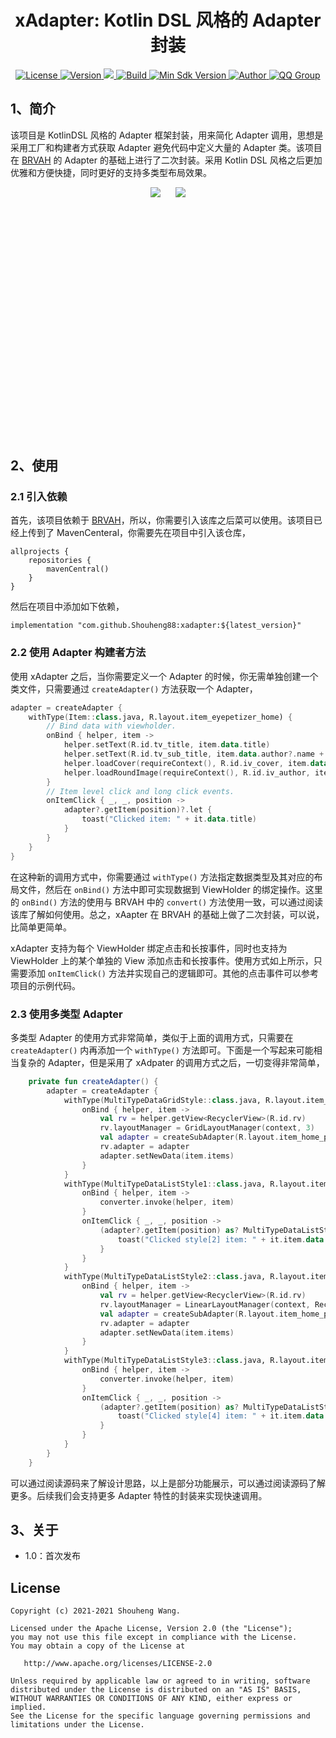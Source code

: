 <h1 align="center">xAdapter: Kotlin DSL 风格的 Adapter 封装</h1>

<p align="center">
  <a href="http://www.apache.org/licenses/LICENSE-2.0">
    <img src="https://img.shields.io/hexpm/l/plug.svg" alt="License" />
  </a>
  <a href="https://bintray.com/beta/#/easymark/Android/xadapter?tab=overview">
    <img src="https://img.shields.io/maven-metadata/v/https/s01.oss.sonatype.org/service/local/repo_groups/public/content/com/github/Shouheng88/xadapter/maven-metadata.xml.svg" alt="Version" />
  </a>
  <a href="https://www.codacy.com/gh/Shouheng88/xAdapter/dashboard?utm_source=github.com&amp;utm_medium=referral&amp;utm_content=Shouheng88/xAdapter&amp;utm_campaign=Badge_Grade">
    <img src="https://app.codacy.com/project/badge/Grade/695fe1f33d7b45f5b89767b02a2c33b0"/>
  </a>
  <a href="https://travis-ci.org/Shouheng88/xAdapter">
    <img src="https://travis-ci.org/Shouheng88/xAdapter.svg?branch=master" alt="Build"/>
  </a>
  <a href="https://developer.android.com/about/versions/android-4.2.html">
    <img src="https://img.shields.io/badge/API-21%2B-blue.svg?style=flat-square" alt="Min Sdk Version" />
  </a>
   <a href="https://github.com/Shouheng88">
    <img src="https://img.shields.io/badge/Author-wsh-orange.svg?style=flat-square" alt="Author" />
  </a>
  <a target="_blank" href="https://shang.qq.com/wpa/qunwpa?idkey=2711a5fa2e3ecfbaae34bd2cf2c98a5b25dd7d5cc56a3928abee84ae7a984253">
    <img src="https://img.shields.io/badge/QQ%E7%BE%A4-1018235573-orange.svg?style=flat-square" alt="QQ Group" />
  </a>
</P>

## 1、简介

该项目是 KotlinDSL 风格的 Adapter 框架封装，用来简化 Adapter 调用，思想是采用工厂和构建者方式获取 Adapter 避免代码中定义大量的 Adapter 类。该项目在 [BRVAH](https://github.com/CymChad/BaseRecyclerViewAdapterHelper) 的 Adapter 的基础上进行了二次封装。采用 Kotlin DSL 风格之后更加优雅和方便快捷，同时更好的支持多类型布局效果。

<div align="center" style="height:400px">
    <image src="images/sample1.gif">
    <image src="images/sample2.gif" style="margin-left:20px">
</div>

## 2、使用

### 2.1 引入依赖

首先，该项目依赖于 [BRVAH](https://github.com/CymChad/BaseRecyclerViewAdapterHelper)，所以，你需要引入该库之后菜可以使用。该项目已经上传到了 MavenCenteral，你需要先在项目中引入该仓库，

```
allprojects {
    repositories {
        mavenCentral()
    }
}
```

然后在项目中添加如下依赖，

```
implementation "com.github.Shouheng88:xadapter:${latest_version}"
```

### 2.2 使用 Adapter 构建者方法

使用 xAdapter 之后，当你需要定义一个 Adapter 的时候，你无需单独创建一个类文件，只需要通过 `createAdapter()` 方法获取一个 Adapter，

```kotlin
adapter = createAdapter {
    withType(Item::class.java, R.layout.item_eyepetizer_home) {
        // Bind data with viewholder.
        onBind { helper, item ->
            helper.setText(R.id.tv_title, item.data.title)
            helper.setText(R.id.tv_sub_title, item.data.author?.name + " | " + item.data.category)
            helper.loadCover(requireContext(), R.id.iv_cover, item.data.cover?.homepage, R.drawable.recommend_summary_card_bg_unlike)
            helper.loadRoundImage(requireContext(), R.id.iv_author, item.data.author?.icon, R.mipmap.eyepetizer, 20f.dp2px())
        }
        // Item level click and long click events.
        onItemClick { _, _, position ->
            adapter?.getItem(position)?.let {
                toast("Clicked item: " + it.data.title)
            }
        }
    }
}
```

在这种新的调用方式中，你需要通过 `withType()` 方法指定数据类型及其对应的布局文件，然后在 `onBind()` 方法中即可实现数据到 ViewHolder 的绑定操作。这里的 `onBind()` 方法的使用与 BRVAH 中的 `convert()` 方法使用一致，可以通过阅读该库了解如何使用。总之，xAapter 在 BRVAH 的基础上做了二次封装，可以说，比简单更简单。

xAdapter 支持为每个 ViewHolder 绑定点击和长按事件，同时也支持为 ViewHolder 上的某个单独的 View 添加点击和长按事件。使用方式如上所示，只需要添加 `onItemClick()` 方法并实现自己的逻辑即可。其他的点击事件可以参考项目的示例代码。

### 2.3 使用多类型 Adapter

多类型 Adapter 的使用方式非常简单，类似于上面的调用方式，只需要在 `createAdapter()` 内再添加一个 `withType()` 方法即可。下面是一个写起来可能相当复杂的 Adapter，但是采用了 xAdpater 的调用方式之后，一切变得非常简单，

```kotlin
    private fun createAdapter() {
        adapter = createAdapter {
            withType(MultiTypeDataGridStyle::class.java, R.layout.item_list) {
                onBind { helper, item ->
                    val rv = helper.getView<RecyclerView>(R.id.rv)
                    rv.layoutManager = GridLayoutManager(context, 3)
                    val adapter = createSubAdapter(R.layout.item_home_page_data_module_1, 1)
                    rv.adapter = adapter
                    adapter.setNewData(item.items)
                }
            }
            withType(MultiTypeDataListStyle1::class.java, R.layout.item_home_page_data_module_2) {
                onBind { helper, item ->
                    converter.invoke(helper, item)
                }
                onItemClick { _, _, position ->
                    (adapter?.getItem(position) as? MultiTypeDataListStyle1)?.let {
                        toast("Clicked style[2] item: " + it.item.data.title)
                    }
                }
            }
            withType(MultiTypeDataListStyle2::class.java, R.layout.item_list) {
                onBind { helper, item ->
                    val rv = helper.getView<RecyclerView>(R.id.rv)
                    rv.layoutManager = LinearLayoutManager(context, RecyclerView.HORIZONTAL, false)
                    val adapter = createSubAdapter(R.layout.item_home_page_data_module_4, 3)
                    rv.adapter = adapter
                    adapter.setNewData(item.items)
                }
            }
            withType(MultiTypeDataListStyle3::class.java, R.layout.item_home_page_data_module_3) {
                onBind { helper, item ->
                    converter.invoke(helper, item)
                }
                onItemClick { _, _, position ->
                    (adapter?.getItem(position) as? MultiTypeDataListStyle3)?.let {
                        toast("Clicked style[4] item: " + it.item.data.title)
                    }
                }
            }
        }
    }
```

可以通过阅读源码来了解设计思路，以上是部分功能展示，可以通过阅读源码了解更多。后续我们会支持更多 Adapter 特性的封装来实现快速调用。

## 3、关于

- 1.0：首次发布

## License

```
Copyright (c) 2021-2021 Shouheng Wang.

Licensed under the Apache License, Version 2.0 (the "License");
you may not use this file except in compliance with the License.
You may obtain a copy of the License at

   http://www.apache.org/licenses/LICENSE-2.0

Unless required by applicable law or agreed to in writing, software
distributed under the License is distributed on an "AS IS" BASIS,
WITHOUT WARRANTIES OR CONDITIONS OF ANY KIND, either express or implied.
See the License for the specific language governing permissions and
limitations under the License.
```
